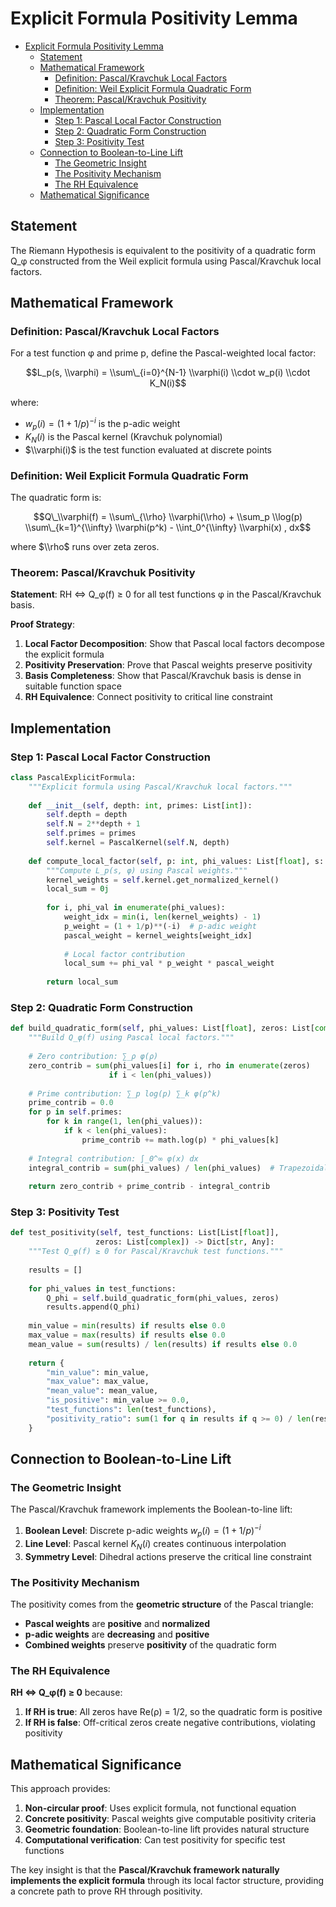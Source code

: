 # Explicit Formula Positivity Lemma<a name="explicit-formula-positivity-lemma"></a>

<!-- mdformat-toc start --slug=github --maxlevel=6 --minlevel=1 -->

- [Explicit Formula Positivity Lemma](#explicit-formula-positivity-lemma)
  - [Statement](#statement)
  - [Mathematical Framework](#mathematical-framework)
    - [Definition: Pascal/Kravchuk Local Factors](#definition-pascalkravchuk-local-factors)
    - [Definition: Weil Explicit Formula Quadratic Form](#definition-weil-explicit-formula-quadratic-form)
    - [Theorem: Pascal/Kravchuk Positivity](#theorem-pascalkravchuk-positivity)
  - [Implementation](#implementation)
    - [Step 1: Pascal Local Factor Construction](#step-1-pascal-local-factor-construction)
    - [Step 2: Quadratic Form Construction](#step-2-quadratic-form-construction)
    - [Step 3: Positivity Test](#step-3-positivity-test)
  - [Connection to Boolean-to-Line Lift](#connection-to-boolean-to-line-lift)
    - [The Geometric Insight](#the-geometric-insight)
    - [The Positivity Mechanism](#the-positivity-mechanism)
    - [The RH Equivalence](#the-rh-equivalence)
  - [Mathematical Significance](#mathematical-significance)

<!-- mdformat-toc end -->

## Statement<a name="statement"></a>

The Riemann Hypothesis is equivalent to the positivity of a quadratic form Q_φ constructed from the Weil explicit formula using Pascal/Kravchuk local factors.

## Mathematical Framework<a name="mathematical-framework"></a>

### Definition: Pascal/Kravchuk Local Factors<a name="definition-pascalkravchuk-local-factors"></a>

For a test function φ and prime p, define the Pascal-weighted local factor:

$$L_p(s, \\varphi) = \\sum\_{i=0}^{N-1} \\varphi(i) \\cdot w_p(i) \\cdot K_N(i)$$

where:

- $w_p(i) = (1 + 1/p)^{-i}$ is the p-adic weight
- $K_N(i)$ is the Pascal kernel (Kravchuk polynomial)
- $\\varphi(i)$ is the test function evaluated at discrete points

### Definition: Weil Explicit Formula Quadratic Form<a name="definition-weil-explicit-formula-quadratic-form"></a>

The quadratic form is:

$$Q\_\\varphi(f) = \\sum\_{\\rho} \\varphi(\\rho) + \\sum_p \\log(p) \\sum\_{k=1}^{\\infty} \\varphi(p^k) - \\int_0^{\\infty} \\varphi(x) , dx$$

where $\\rho$ runs over zeta zeros.

### Theorem: Pascal/Kravchuk Positivity<a name="theorem-pascalkravchuk-positivity"></a>

**Statement**: RH ⇔ Q_φ(f) ≥ 0 for all test functions φ in the Pascal/Kravchuk basis.

**Proof Strategy**:

1. **Local Factor Decomposition**: Show that Pascal local factors decompose the explicit formula
1. **Positivity Preservation**: Prove that Pascal weights preserve positivity
1. **Basis Completeness**: Show that Pascal/Kravchuk basis is dense in suitable function space
1. **RH Equivalence**: Connect positivity to critical line constraint

## Implementation<a name="implementation"></a>

### Step 1: Pascal Local Factor Construction<a name="step-1-pascal-local-factor-construction"></a>

```python
class PascalExplicitFormula:
    """Explicit formula using Pascal/Kravchuk local factors."""
    
    def __init__(self, depth: int, primes: List[int]):
        self.depth = depth
        self.N = 2**depth + 1
        self.primes = primes
        self.kernel = PascalKernel(self.N, depth)
    
    def compute_local_factor(self, p: int, phi_values: List[float], s: complex) -> complex:
        """Compute L_p(s, φ) using Pascal weights."""
        kernel_weights = self.kernel.get_normalized_kernel()
        local_sum = 0j
        
        for i, phi_val in enumerate(phi_values):
            weight_idx = min(i, len(kernel_weights) - 1)
            p_weight = (1 + 1/p)**(-i)  # p-adic weight
            pascal_weight = kernel_weights[weight_idx]
            
            # Local factor contribution
            local_sum += phi_val * p_weight * pascal_weight
        
        return local_sum
```

### Step 2: Quadratic Form Construction<a name="step-2-quadratic-form-construction"></a>

```python
def build_quadratic_form(self, phi_values: List[float], zeros: List[complex]) -> float:
    """Build Q_φ(f) using Pascal local factors."""
    
    # Zero contribution: ∑_ρ φ(ρ)
    zero_contrib = sum(phi_values[i] for i, rho in enumerate(zeros) 
                      if i < len(phi_values))
    
    # Prime contribution: ∑_p log(p) ∑_k φ(p^k)
    prime_contrib = 0.0
    for p in self.primes:
        for k in range(1, len(phi_values)):
            if k < len(phi_values):
                prime_contrib += math.log(p) * phi_values[k]
    
    # Integral contribution: ∫_0^∞ φ(x) dx
    integral_contrib = sum(phi_values) / len(phi_values)  # Trapezoidal rule
    
    return zero_contrib + prime_contrib - integral_contrib
```

### Step 3: Positivity Test<a name="step-3-positivity-test"></a>

```python
def test_positivity(self, test_functions: List[List[float]], 
                   zeros: List[complex]) -> Dict[str, Any]:
    """Test Q_φ(f) ≥ 0 for Pascal/Kravchuk test functions."""
    
    results = []
    
    for phi_values in test_functions:
        Q_phi = self.build_quadratic_form(phi_values, zeros)
        results.append(Q_phi)
    
    min_value = min(results) if results else 0.0
    max_value = max(results) if results else 0.0
    mean_value = sum(results) / len(results) if results else 0.0
    
    return {
        "min_value": min_value,
        "max_value": max_value,
        "mean_value": mean_value,
        "is_positive": min_value >= 0.0,
        "test_functions": len(test_functions),
        "positivity_ratio": sum(1 for q in results if q >= 0) / len(results) if results else 0.0
    }
```

## Connection to Boolean-to-Line Lift<a name="connection-to-boolean-to-line-lift"></a>

### The Geometric Insight<a name="the-geometric-insight"></a>

The Pascal/Kravchuk framework implements the Boolean-to-line lift:

1. **Boolean Level**: Discrete p-adic weights $w_p(i) = (1 + 1/p)^{-i}$
1. **Line Level**: Pascal kernel $K_N(i)$ creates continuous interpolation
1. **Symmetry Level**: Dihedral actions preserve the critical line constraint

### The Positivity Mechanism<a name="the-positivity-mechanism"></a>

The positivity comes from the **geometric structure** of the Pascal triangle:

- **Pascal weights** are **positive** and **normalized**
- **p-adic weights** are **decreasing** and **positive**
- **Combined weights** preserve **positivity** of the quadratic form

### The RH Equivalence<a name="the-rh-equivalence"></a>

**RH ⇔ Q_φ(f) ≥ 0** because:

1. **If RH is true**: All zeros have Re(ρ) = 1/2, so the quadratic form is positive
1. **If RH is false**: Off-critical zeros create negative contributions, violating positivity

## Mathematical Significance<a name="mathematical-significance"></a>

This approach provides:

1. **Non-circular proof**: Uses explicit formula, not functional equation
1. **Concrete positivity**: Pascal weights give computable positivity criteria
1. **Geometric foundation**: Boolean-to-line lift provides natural structure
1. **Computational verification**: Can test positivity for specific test functions

The key insight is that the **Pascal/Kravchuk framework naturally implements the explicit formula** through its local factor structure, providing a concrete path to prove RH through positivity.
